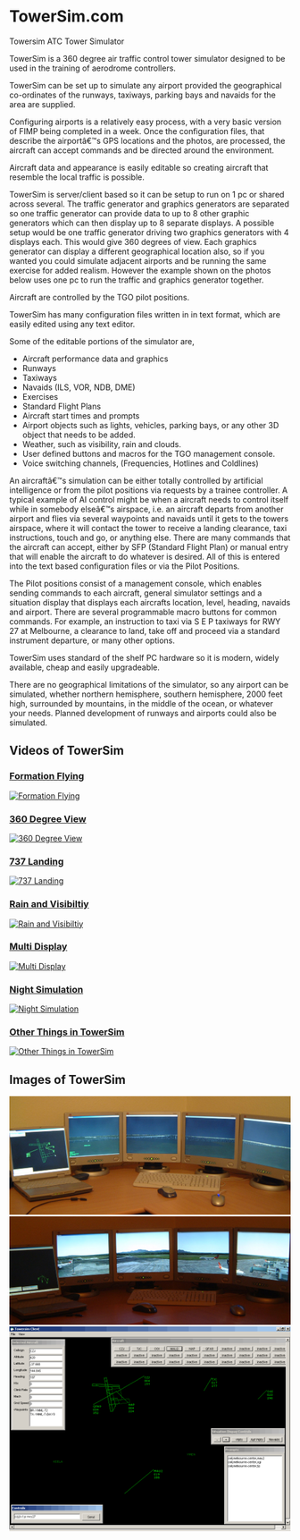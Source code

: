 # TowerSim.com
Towersim ATC Tower Simulator

TowerSim is a 360 degree air traffic control tower simulator designed to be used in the training of aerodrome controllers. 

TowerSim can be set up to simulate any airport provided the geographical co-ordinates of the runways, taxiways, parking bays and navaids for the area are supplied. 

Configuring airports is a relatively easy process, with a very basic version of FIMP being completed in a week. Once the configuration files, that describe the airportâ€™s GPS locations and the photos, are processed, the aircraft can accept commands and be directed around the environment. 

Aircraft data and appearance is easily editable so creating aircraft that resemble the local traffic is possible. 

TowerSim is server/client based so it can be setup to run on 1 pc or shared across several. The traffic generator and graphics generators are separated so one traffic generator can provide data to up to 8 other graphic generators which can then display up to 8 separate displays. A possible setup would be one traffic generator driving two graphics generators with 4 displays each. This would give 360 degrees of view. Each graphics generator can display a different geographical location also, so if you wanted you could simulate adjacent airports and be running the same exercise for added realism. However the example shown on the photos below uses one pc to run the traffic and graphics generator together. 

Aircraft are controlled by the TGO pilot positions. 

TowerSim has many configuration files written in in text format, which are easily edited using any text editor. 

Some of the editable portions of the simulator are, 

* Aircraft performance data and graphics
* Runways
* Taxiways
* Navaids (ILS, VOR, NDB, DME)
* Exercises
* Standard Flight Plans
* Aircraft start times and prompts
* Airport objects such as lights, vehicles, parking bays, or any other 3D object that needs to be added.
* Weather, such as visibility, rain and clouds.
* User defined buttons and macros for the TGO management console.
* Voice switching channels, (Frequencies, Hotlines and Coldlines)

An aircraftâ€™s simulation can be either totally controlled by artificial intelligence or from the pilot positions via requests by a trainee controller. A typical example of AI control might be when a aircraft needs to control itself while in somebody elseâ€™s airspace, i.e. an aircraft departs from another airport and flies via several waypoints and navaids until it gets to the towers airspace, where it will contact the tower to receive a landing clearance, taxi instructions, touch and go, or anything else. There are many commands that the aircraft can accept, either by SFP (Standard Flight Plan) or manual entry that will enable the aircraft to do whatever is desired. All of this is entered into the text based configuration files or via the Pilot Positions. 

The Pilot positions consist of a management console, which enables sending commands to each aircraft, general simulator settings and a situation display that displays each aircrafts location, level, heading, navaids and airport. There are several programmable macro buttons for common commands. For example, an instruction to taxi via S E P taxiways for RWY 27 at Melbourne, a clearance to land, take off and proceed via a standard instrument departure, or many other options. 

TowerSim uses standard of the shelf PC hardware so it is modern, widely available, cheap and easily upgradeable. 

There are no geographical limitations of the simulator, so any airport can be simulated, whether northern hemisphere, southern hemisphere, 2000 feet high, surrounded by mountains, in the middle of the ocean, or whatever your needs. Planned development of runways and airports could also be simulated. 

## Videos of TowerSim

### [Formation Flying](https://www.youtube.com/watch?v=6VXA1v43T2Q)

[![Formation Flying](https://img.youtube.com/vi/6VXA1v43T2Q/0.jpg)](https://www.youtube.com/watch?v=6VXA1v43T2Q)

### [360 Degree View](https://www.youtube.com/watch?v=hm7wlnK0wfc)

[![360 Degree View](https://img.youtube.com/vi/hm7wlnK0wfc/0.jpg)](https://www.youtube.com/watch?v=hm7wlnK0wfc)

### [737 Landing](https://www.youtube.com/watch?v=JFNRRpT7xk0)

[![737 Landing](https://img.youtube.com/vi/JFNRRpT7xk0/0.jpg)](https://www.youtube.com/watch?v=JFNRRpT7xk0)

### [Rain and Visibiltiy](https://www.youtube.com/watch?v=D5JUErlso4o)

[![Rain and Visibiltiy](https://img.youtube.com/vi/D5JUErlso4o/0.jpg)](https://www.youtube.com/watch?v=D5JUErlso4o)

### [Multi Display](https://www.youtube.com/watch?v=s6uBFv1X1zk)

[![Multi Display](https://img.youtube.com/vi/s6uBFv1X1zk/0.jpg)](https://www.youtube.com/watch?v=s6uBFv1X1zk)

### [Night Simulation](https://www.youtube.com/watch?v=z79pnR52NGI)

[![Night Simulation](https://img.youtube.com/vi/z79pnR52NGI/0.jpg)](https://www.youtube.com/watch?v=z79pnR52NGI)

### [Other Things in TowerSim](https://www.youtube.com/watch?v=t9rv5JNxadc)

[![Other Things in TowerSim](https://img.youtube.com/vi/t9rv5JNxadc/0.jpg)](https://www.youtube.com/watch?v=t9rv5JNxadc)


## Images of TowerSim
![Minimal Towersim Setup. Night Simulation](img/dscf0750.jpg)
![Minimal Towersim Setup. Day Simulation](img/dscf0754.jpg)
![TGO Position](img/tgodispl.gif)

